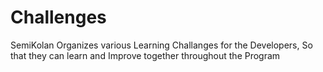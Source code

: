 # Challenges
SemiKolan Organizes various Learning Challanges for the Developers, So that they can learn and Improve together throughout the Program 
